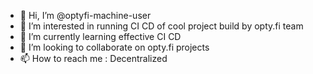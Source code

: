 - 👋 Hi, I’m @optyfi-machine-user
- 👀 I’m interested in running CI CD of cool project build by opty.fi team
- 🌱 I’m currently learning effective CI CD 
- 💞️ I’m looking to collaborate on opty.fi projects
- 📫 How to reach me : Decentralized

<!---
optyfi-machine-user/optyfi-machine-user is a ✨ special ✨ repository because its `README.md` (this file) appears on your GitHub profile.
You can click the Preview link to take a look at your changes.
--->
